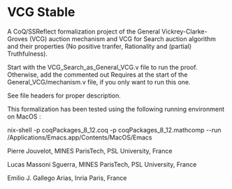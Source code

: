 # VCG Stable
A CoQ/SSReflect formalization project of the General Vickrey-Clarke-Groves (VCG) auction mechanism and VCG for Search auction algorithm and their properties (No positive tranfer, Rationality and (partial) Truthfulness).

Start with the VCG_Search_as_General_VCG.v file to run the proof. Otherwise, add the commented out Requires at the start of the 
General_VCG/mechanism.v file, if you only want to run this one.

See file headers for proper description.

This formalization has been tested using the following running environment on MacOS :

nix-shell -p coqPackages_8_12.coq -p coqPackages_8_12.mathcomp --run /Applications/Emacs.app/Contents/MacOS/Emacs

Pierre Jouvelot, MINES ParisTech, PSL University, France

Lucas Massoni Sguerra, MINES ParisTech, PSL University, France

Emilio J. Gallego Arias, Inria Paris, France
